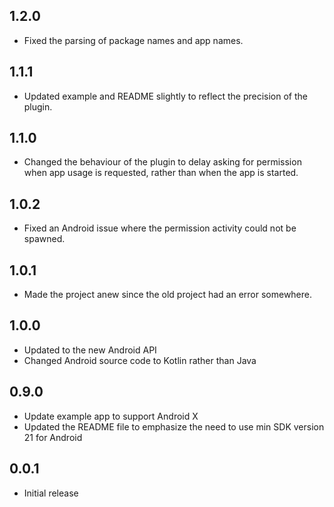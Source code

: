 ## 1.2.0
* Fixed the parsing of package names and app names.

## 1.1.1
* Updated example and README slightly to reflect the precision of the plugin.

## 1.1.0
* Changed the behaviour of the plugin to delay asking for permission when app usage is requested, rather than when the app is started. 

## 1.0.2
* Fixed an Android issue where the permission activity could not be spawned.

## 1.0.1
* Made the project anew since the old project had an error somewhere.

## 1.0.0
* Updated to the new Android API
* Changed Android source code to Kotlin rather than Java

## 0.9.0
* Update example app to support Android X
* Updated the README file to emphasize the need to use min SDK version 21 for Android

## 0.0.1
* Initial release
